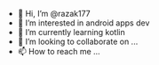 - 👋 Hi, I’m @razak177
- 👀 I’m interested in android apps dev
- 🌱 I’m currently learning kotlin
- 💞️ I’m looking to collaborate on ...
- 📫 How to reach me ...

<!---
razak177/razak177 is a ✨ special ✨ repository because its `README.md` (this file) appears on your GitHub profile.
You can click the Preview link to take a look at your changes.
--->
